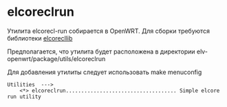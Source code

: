 # elcoreclrun

Утилита elcorecl-run собирается в OpenWRT.
Для сборки требуются библиотеки [elcorecllib](https://github.com/dis-projects/elcorecllib)

Предполагается, что утилита будет расположена в директории
elv-openwrt/package/utils/elcoreclrun

Для добавления утилиты следует использовать make menuconfig
```
Utilities  --->
    <*> elcoreclrun.................................... Simple elcore run utility
```
